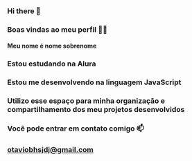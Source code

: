 ### Hi there 👋
### Boas vindas ao meu perfil 💙💙
#### Meu nome é nome sobrenome
### Estou estudando na Alura
### Estou me desenvolvendo na linguagem JavaScript
### Utilizo esse espaço para minha organização e compartilhamento dos meu projetos desenvolvidos
### Você pode entrar em contato comigo 📫
### otaviobhsjdj@gmail.com
